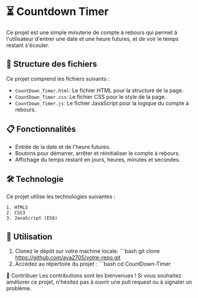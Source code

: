 # ⏳ **Countdown Timer**

Ce projet est une simple minuterie de compte à rebours qui permet à l'utilisateur d'entrer une date et une heure futures, et de voir le temps restant s'écouler.

## 📝 Structure des fichiers

Ce projet comprend les fichiers suivants :
- `CountDown_Timer.html`: Le fichier HTML pour la structure de la page.
- `CountDown_Timer.css`: Le fichier CSS pour le style de la page.
- `CountDown_Timer.js`: Le fichier JavaScript pour la logique du compte à rebours.

## 📋 Fonctionnalités

- Entrée de la date et de l'heure futures.
- Boutons pour démarrer, arrêter et réinitialiser le compte à rebours.
- Affichage du temps restant en jours, heures, minutes et secondes.


## 🛠️ Technologie
Ce projet utilise les technologies suivantes :

    1. HTML5
    2. CSS3
    3. JavaScript (ES6)

## 🚀 Utilisation
  1. Clonez le dépôt sur votre machine locale:
    ```bash
      git clone https://github.com/aya2705/votre-repo.git
  2. Accédez au répertoire du projet :
    ```bash
      cd CountDown-Timer

🤝 Contribuer
Les contributions sont les bienvenues ! Si vous souhaitez améliorer ce projet, n'hésitez pas à ouvrir une pull request ou à signaler un problème.